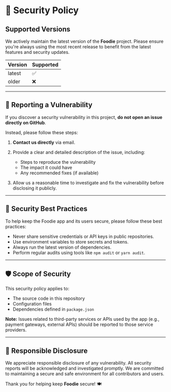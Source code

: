 # 🔐 Security Policy

## Supported Versions

We actively maintain the latest version of the **Foodie** project. Please ensure you're always using the most recent release to benefit from the latest features and security updates.

| Version | Supported |
|---------|-----------|
| latest  | ✅        |
| older   | ❌        |

---

## 📢 Reporting a Vulnerability

If you discover a security vulnerability in this project, **do not open an issue directly on GitHub**.

Instead, please follow these steps:

1. **Contact us directly** via email.

2. Provide a clear and detailed description of the issue, including:
   - Steps to reproduce the vulnerability
   - The impact it could have
   - Any recommended fixes (if available)
3. Allow us a reasonable time to investigate and fix the vulnerability before disclosing it publicly.

---

## 🔐 Security Best Practices

To help keep the Foodie app and its users secure, please follow these best practices:

- Never share sensitive credentials or API keys in public repositories.
- Use environment variables to store secrets and tokens.
- Always run the latest version of dependencies.
- Perform regular audits using tools like `npm audit` or `yarn audit`.

---

## 🛡️ Scope of Security

This security policy applies to:

- The source code in this repository
- Configuration files
- Dependencies defined in `package.json`

**Note:** Issues related to third-party services or APIs used by the app (e.g., payment gateways, external APIs) should be reported to those service providers.

---

## 🤝 Responsible Disclosure

We appreciate responsible disclosure of any vulnerability. All security reports will be acknowledged and investigated promptly. We are committed to maintaining a secure and safe environment for all contributors and users.

Thank you for helping keep **Foodie** secure! 🍽️
